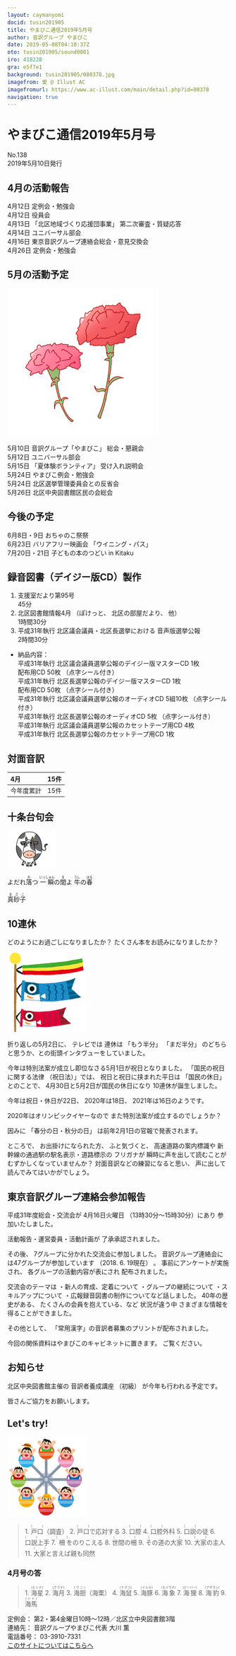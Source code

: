 ```yaml
---
layout: caymanyomi
docid: tusin201905
title: やまびこ通信2019年5月号
author: 音訳グループ やまびこ
date: 2019-05-08T04:10:37Z
oto: tusin201905/sound0001
iro: 418228
gra: e5f7e1
background: tusin201905/080378.jpg
imagefrom: 愛 @ Illust AC
imagefromurl: https://www.ac-illust.com/main/detail.php?id=80378
navigation: true
---
```


# <span data-dur="4.415" data-begin="2.050" id="xmri_0001">やまびこ通信2019年5月号</span>

<span data-dur="2.933" data-begin="6.465" id="xmri_0002">No.138</span>  
<span data-dur="4.228" data-begin="9.398" id="xmri_0003">2019年5月10日発行</span>

## <span data-dur="2.804" data-begin="18.746" id="xmri_0006">4月の活動報告</span>

<span data-dur="1.98" data-begin="21.550" id="xmri_0007">4月12日</span>
<span data-dur="3.263" data-begin="23.530" id="xmri_0008">定例会・勉強会</span>  
<span data-dur="1.981" data-begin="26.793" id="xmri_0009">4月12日</span>
<span data-dur="2.279" data-begin="28.774" id="xmri_000A">役員会</span>  
<span data-dur="2.065" data-begin="31.053" id="xmri_000B">4月13日</span>
<span data-dur="3.009" data-begin="33.118" id="xmri_000C">「北区地域づくり応援団事業」</span>
<span data-dur="3.95" data-begin="36.127" id="xmri_000D">第二次審査・質疑応答</span>  
<span data-dur="1.95" data-begin="40.077" id="xmri_000E">4月14日</span>
<span data-dur="2.635" data-begin="42.027" id="xmri_000F">ユニバーサル部会</span>  
<span data-dur="2.049" data-begin="44.662" id="xmri_0010">4月16日</span>
<span data-dur="5.735" data-begin="46.711" id="xmri_0011">東京音訳グループ連絡会総会・意見交換会</span>  
<span data-dur="2.261" data-begin="52.446" id="xmri_0012">4月26日</span>
<span data-dur="3.963" data-begin="54.707" id="xmri_0013">定例会・勉強会</span>

## <span data-dur="2.731" data-begin="58.670" id="xmri_0014">5月の活動予定</span>

<img class="migi" src="media/tusin201905/cut1.png" alt="" />

<span data-dur="1.634" data-begin="61.401" id="xmri_0015">5月10日</span>
<span data-dur="2.209" data-begin="63.035" id="xmri_0016">音訳グループ「やまびこ」</span>
<span data-dur="3.075" data-begin="65.244" id="xmri_0017">総会・懇親会</span>  
<span data-dur="1.976" data-begin="68.319" id="xmri_0018">5月12日</span>
<span data-dur="2.634" data-begin="70.295" id="xmri_0019">ユニバーサル部会</span>  
<span data-dur="1.904" data-begin="72.929" id="xmri_001A">5月15日</span>
<span data-dur="2.055" data-begin="74.833" id="xmri_001B">「夏体験ボランティア」</span>
<span data-dur="2.684" data-begin="76.888" id="xmri_001C">受け入れ説明会</span>  
<span data-dur="2.136" data-begin="79.572" id="xmri_001D">5月24日</span>
<span data-dur="3.668" data-begin="81.708" id="xmri_001E">やまびこ例会・勉強会</span>  
<span data-dur="2.136" data-begin="85.376" id="xmri_001F">5月24日</span>
<span data-dur="4.168" data-begin="87.512" id="xmri_0020">北区選挙管理委員会との反省会</span>  
<span data-dur="2.243" data-begin="91.680" id="xmri_0021">5月26日</span>
<span data-dur="5.279" data-begin="93.923" id="xmri_0022">北区中央図書館区民の会総会</span>

## <span data-dur="2.16" data-begin="99.202" id="xmri_0023">今後の予定</span>

<span data-dur="2.274" data-begin="101.362" id="xmri_0024">6月8日・9日</span>
<span data-dur="2.489" data-begin="103.636" id="xmri_0025">おちゃのこ祭祭</span>  
<span data-dur="2.271" data-begin="106.125" id="xmri_0026">6月23日</span>
<span data-dur="1.991" data-begin="108.396" id="xmri_0027">バリアフリー映画会</span>
<span data-dur="1.532" data-begin="110.387" id="xmri_0028">「ウイニング・パス」</span>  
<span data-dur="3.041" data-begin="113.269" id="xmri_002A">7月20日・21日</span>
<span data-dur="4.376" data-begin="116.310" id="xmri_002B">子どもの本のつどい in Kitaku</span>

## <span data-dur="4.627" data-begin="120.686" id="xmri_002C">録音図書（デイジー版CD）製作</span>

1. <span data-dur="2.875" data-begin="127.953" id="xmri_002F">支援室だより第95号</span>  
<span data-dur="2.173" data-begin="130.828" id="xmri_0030">45分</span>
2. <span data-dur="2.58" data-begin="133.734" id="xmri_0032">北区図書館情報4月</span> <span data-dur="1.088" data-begin="136.314" id="xmri_0033">（ぽけっと、</span> <span data-dur="1.742" data-begin="137.402" id="xmri_0034">北区の部屋だより、</span> <span data-dur="0.949" data-begin="139.144" id="xmri_0035">他）</span>  
<span data-dur="2.613" data-begin="140.093" id="xmri_0036">1時間30分</span>
3. <span data-dur="2.81" data-begin="143.699" id="xmri_0038">平成31年執行</span> <span data-dur="3.447" data-begin="146.509" id="xmri_0039">北区議会議員・北区長選挙における</span> <span data-dur="2.341" data-begin="149.956" id="xmri_003A">音声版選挙公報</span>  
<span data-dur="2.577" data-begin="152.297" id="xmri_003B">2時間30分</span>
  - <span data-dur="2.109" data-begin="154.874" id="xmri_003C">納品内容：</span>  
<span data-dur="2.81" data-begin="156.983" id="xmri_003D">平成31年執行</span> <span data-dur="4.433" data-begin="159.793" id="xmri_003E">北区議会議員選挙公報のデイジー版マスターCD</span> <span data-dur="1.575" data-begin="164.226" id="xmri_003F">1枚</span>  
<span data-dur="1.751" data-begin="165.801" id="xmri_0040">配布用CD</span> <span data-dur="1.363" data-begin="167.552" id="xmri_0041">50枚</span> <span data-dur="2.173" data-begin="168.915" id="xmri_0042">（点字シール付き）</span>  
<span data-dur="2.81" data-begin="171.088" id="xmri_0043">平成31年執行</span> <span data-dur="3.986" data-begin="173.898" id="xmri_0044">北区長選挙公報のデイジー版マスターCD</span> <span data-dur="1.576" data-begin="177.884" id="xmri_0045">1枚</span>  
<span data-dur="1.751" data-begin="179.460" id="xmri_0046">配布用CD</span> <span data-dur="1.363" data-begin="181.211" id="xmri_0047">50枚</span> <span data-dur="2.173" data-begin="182.574" id="xmri_0048">（点字シール付き）</span>  
<span data-dur="2.81" data-begin="184.747" id="xmri_0049">平成31年執行</span> <span data-dur="3.62" data-begin="187.557" id="xmri_004A">北区議会議員選挙公報のオーディオCD</span>
<span data-dur="1.676" data-begin="191.177" id="xmri_004B">5組10枚</span>
<span data-dur="2.173" data-begin="192.853" id="xmri_004C">（点字シール付き）</span>  
<span data-dur="2.81" data-begin="195.026" id="xmri_004D">平成31年執行</span> <span data-dur="3.216" data-begin="197.836" id="xmri_004E">北区長選挙公報のオーディオCD</span> <span data-dur="1.088" data-begin="201.052" id="xmri_004F">5枚</span> <span data-dur="2.173" data-begin="202.140" id="xmri_0050">（点字シール付き）</span>  
<span data-dur="2.81" data-begin="204.313" id="xmri_0051">平成31年執行</span> <span data-dur="4.311" data-begin="207.123" id="xmri_0052">北区議会議員選挙公報のカセットテープ用CD</span> <span data-dur="1.616" data-begin="211.434" id="xmri_0053">4枚</span>  
<span data-dur="2.81" data-begin="213.050" id="xmri_0054">平成31年執行</span> <span data-dur="3.873" data-begin="215.860" id="xmri_0055">北区長選挙公報のカセットテープ用CD</span> <span data-dur="2.625" data-begin="219.733" id="xmri_0056">1枚</span>

## <span data-dur="2.067" data-begin="222.358" id="xmri_0057">対面音訳</span>

<span data-dur="1.246" data-begin="224.425" id="xmri_0058">4月</span>|<span data-dur="2.205" data-begin="225.671" id="xmri_0059">15件</span>
|:---|---:|
<span data-dur="1.785" data-begin="227.876" id="xmri_005A">今年度累計</span>|<span data-dur="2.905" data-begin="229.661" id="xmri_005B">15件</span>

## <span data-dur="2.221" data-begin="232.566" id="xmri_005C">十条台句会</span>

<img class="migi" src="media/tusin201905/cut4.png" alt="" />

<span data-dur="10.733" data-begin="234.787" id="xmri_005D">よだれ<ruby>落<rt>お</rt></ruby>つ <ruby>一瞬<rt>いっしゅん</rt></ruby>の<ruby>間<rt>ま</rt></ruby>よ <ruby>牛<rt>うし</rt></ruby>の<ruby>春<rt>はる</rt></ruby></span>

<span data-dur="2.591" data-begin="245.520" id="xmri_0063" class="haigo"><ruby>真砂子<rt>まさこ</rt></ruby></span>

## <span data-dur="1.487" data-begin="248.111" id="xmri_0064">10連休</span>

<span data-dur="3.343" data-begin="249.598" id="xmri_0065">どのようにお過ごしになりましたか？</span> <span data-dur="4.415" data-begin="252.941" id="xmri_0066">たくさん本をお読みになりましたか？</span>

<img class="migi" src="media/tusin201905/cut2.png" alt="" />

<span data-dur="2.268" data-begin="257.356" id="xmri_0067">折り返しの5月2日に、</span>
<span data-dur="1.159" data-begin="259.624" id="xmri_0068">テレビでは</span>
<span data-dur="1.375" data-begin="260.783" id="xmri_0069">連休は</span>
<span data-dur="1.492" data-begin="262.158" id="xmri_006A">「もう半分」</span>
<span data-dur="1.461" data-begin="263.650" id="xmri_006B">「まだ半分」</span>
<span data-dur="5.247" data-begin="265.111" id="xmri_006C">のどちらと思うか、との街頭インタヴューをしていました。</span>

<span data-dur="7.847" data-begin="270.358" id="xmri_006D">今年は特別法案が成立し即位なさる5月1日が祝日となりました。</span>
<span data-dur="2.997" data-begin="278.205" id="xmri_006E">「国民の祝日に関する法律</span>
<span data-dur="1.661" data-begin="281.202" id="xmri_006F">（祝日法）」では、</span>
<span data-dur="3.27" data-begin="282.863" id="xmri_0070">祝日と祝日に挟まれた平日は</span>
<span data-dur="1.937" data-begin="286.133" id="xmri_0071">「国民の休日」</span>
<span data-dur="1.231" data-begin="288.070" id="xmri_0072">とのことで、</span>
<span data-dur="5.085" data-begin="289.301" id="xmri_0073">4月30日と5月2日が国民の休日になり</span>
<span data-dur="3.811" data-begin="294.386" id="xmri_0074">10連休が誕生しました。</span>

<span data-dur="4.169" data-begin="298.197" id="xmri_0075">今年は祝日・休日が22日、</span>
<span data-dur="2.826" data-begin="302.366" id="xmri_0076">2020年は18日、</span>
<span data-dur="4.919" data-begin="305.192" id="xmri_0077">2021年は16日のようです。</span>

<span data-dur="3.271" data-begin="310.111" id="xmri_0078">2020年はオリンピックイヤーなので</span>
<span data-dur="4.362" data-begin="313.382" id="xmri_0079">また特別法案が成立するのでしょうか？</span>

<span data-dur="1.14" data-begin="317.744" id="xmri_007A">因みに</span>
<span data-dur="2.629" data-begin="318.884" id="xmri_007B">「春分の日・秋分の日」</span>
<span data-dur="5.795" data-begin="321.513" id="xmri_007C">は前年2月1日の官報で発表されます。</span>

<span data-dur="1.096" data-begin="327.308" id="xmri_007D">ところで、</span>
<span data-dur="2.016" data-begin="328.404" id="xmri_007E">お出掛けになられた方、</span>
<span data-dur="1.498" data-begin="330.420" id="xmri_007F">ふと気づくと、</span>
<span data-dur="2.622" data-begin="331.918" id="xmri_0080">高速道路の案内標識や</span>
<span data-dur="4.401" data-begin="334.540" id="xmri_0081">新幹線の通過駅の駅名表示・道路標示の</span>
<span data-dur="1.28" data-begin="338.941" id="xmri_0082">フリガナが</span>
<span data-dur="5.015" data-begin="340.221" id="xmri_0083">瞬時に声を出して読むことがむずかしくなっていませんか？</span>
<span data-dur="3.177" data-begin="345.236" id="xmri_0084">対面音訳などの練習になると思い、</span>
<span data-dur="4.254" data-begin="348.413" id="xmri_0085">声に出して読んでみてはいかがでしょう。</span>

## <span data-dur="4.072" data-begin="352.667" id="xmri_0086">東京音訳グループ連絡会参加報告</span>

<span data-dur="3.901" data-begin="356.739" id="xmri_0087">平成31年度総会・交流会が</span>
<span data-dur="2.441" data-begin="360.640" id="xmri_0088">4月16日火曜日</span>
<span data-dur="4.306" data-begin="363.081" id="xmri_0089">（13時30分～15時30分）にあり</span>
<span data-dur="3.179" data-begin="367.387" id="xmri_008A">参加いたしました。</span>

<span data-dur="4.055" data-begin="370.566" id="xmri_008B">活動報告・運営委員・活動計画が</span>
<span data-dur="3.992" data-begin="374.621" id="xmri_008C">了承承認されました。</span>

<span data-dur="1.09" data-begin="378.613" id="xmri_008D">その後、</span>
<span data-dur="4.705" data-begin="379.703" id="xmri_008E">7グループに分かれた交流会に参加しました。</span>
<span data-dur="5.245" data-begin="384.408" id="xmri_008F">音訳グループ連絡会には47グループが参加しています</span>
<span data-dur="4.011" data-begin="389.653" id="xmri_0090">（2018. 6. 19現在）</span>
<span data-dur="0.5" data-begin="393.664" id="xmri_0091">。</span>
<span data-dur="2.622" data-begin="394.164" id="xmri_0092">事前にアンケートが実施され、</span>
<span data-dur="3.285" data-begin="396.786" id="xmri_0093">各グループの活動内容が表にされ</span>
<span data-dur="2.816" data-begin="400.071" id="xmri_0094">配布されました。</span>

<span data-dur="1.926" data-begin="402.887" id="xmri_0095">交流会のテーマは</span>
<span data-dur="3.315" data-begin="404.813" id="xmri_0096">・新人の育成、定着について</span>
<span data-dur="2.403" data-begin="408.128" id="xmri_0097">・グループの継続について</span>
<span data-dur="1.991" data-begin="410.531" id="xmri_0098">・スキルアップについて</span>
<span data-dur="5.099" data-begin="412.522" id="xmri_0099">・広報録音図書の制作についてなど話しました。</span>
<span data-dur="2.276" data-begin="417.621" id="xmri_009A">40年の歴史がある、</span>
<span data-dur="2.84" data-begin="419.897" id="xmri_009B">たくさんの会員を抱えている、など</span>
<span data-dur="2.068" data-begin="422.737" id="xmri_009C">状況が違う中</span>
<span data-dur="4.472" data-begin="424.805" id="xmri_009D">さまざまな情報を得ることができました。</span>

<span data-dur="1.429" data-begin="429.277" id="xmri_009E">その他として、</span>
<span data-dur="5.694" data-begin="430.706" id="xmri_009F">「常用漢字」の音訳者募集のプリントが配布されました。</span>

<span data-dur="5.455" data-begin="436.400" id="xmri_00A0">今回の関係資料はやまびこのキャビネットに置きます。</span>
<span data-dur="2.896" data-begin="441.855" id="xmri_00A1">ご覧ください。</span>

## <span data-dur="1.679" data-begin="444.751" id="xmri_00A2">お知らせ</span>

<span data-dur="2.659" data-begin="446.430" id="xmri_00A3">北区中央図書館主催の</span>
<span data-dur="2.186" data-begin="449.089" id="xmri_00A4">音訳者養成講座</span>
<span data-dur="1.227" data-begin="451.275" id="xmri_00A5">（初級）</span>
<span data-dur="4.47" data-begin="452.502" id="xmri_00A6">が今年も行われる予定です。</span>

<span data-dur="4.139" data-begin="456.972" id="xmri_00A7">皆さんご協力をお願いします。</span>
<span data-dur="1.15" data-begin="461.111" id="xmri_00A8"> </span>

## <span data-dur="1.749" data-begin="462.261" id="xmri_00A9">Let's try!</span>

<img class="migi" src="media/tusin201905/cut3.png" alt="" />

<blockquote markdown="1">
1. <ruby>戸口<rt>(　　　)</rt></ruby>（調査）
2. <ruby>戸口<rt>(　　　)</rt></ruby>で応対する
3. <ruby>口腔<rt>(　　　)</rt></ruby>
4. <ruby>口腔<rt>(　　　)</rt></ruby>外科
5. <ruby>口説<rt>(　　　)</rt></ruby>の徒
6. <ruby>口説<rt>(　　　)</rt></ruby>上手
7. <ruby>柵<rt>(　　　)</rt></ruby>をのりこえる
8. <ruby>世間の柵<rt>(　　　)</rt></ruby>
9. <ruby>その道の大家<rt>(　　　)</rt></ruby>
10. <ruby>大家<rt>(　　　)</rt></ruby>の主人
11. <ruby>大家<rt>(　　　)</rt></ruby>と言えば親も同然
</blockquote>

### <span data-dur="2.44" data-begin="467.022" id="xmri_00AB">4月号の答</span>

<blockquote markdown="1">
1. <span data-dur="1.505" data-begin="469.462" id="xmri_00AC"><ruby>海星<rt>(ヒトデ)</rt></ruby></span>
2. <span data-dur="1.459" data-begin="470.967" id="xmri_00AD"><ruby>海月<rt>(クラゲ)</rt></ruby></span>
3. <span data-dur="1.318" data-begin="472.426" id="xmri_00AE"><ruby>海胆<rt>(ウニ)</rt></ruby>（海栗）</span>
4. <span data-dur="1.624" data-begin="473.744" id="xmri_00AF"><ruby>海鼠<rt>(ナマコ)</rt></ruby></span>
5. <span data-dur="1.471" data-begin="475.368" id="xmri_00B0"><ruby>海豚<rt>(イルカ)</rt></ruby></span>
6. <span data-dur="1.83" data-begin="476.839" id="xmri_00B1"><ruby>海象<rt>(セイウチ)</rt></ruby></span>
7. <span data-dur="1.78" data-begin="478.669" id="xmri_00B2"><ruby>海狸<rt>(ビーバー)</rt></ruby></span>
8. <span data-dur="1.658" data-begin="480.449" id="xmri_00B3"><ruby>海豹<rt>(アザラシ)</rt></ruby></span>
9. <span data-dur="2.358" data-begin="482.107" id="xmri_00B4"><ruby>海馬 <rt>(トド)</rt></ruby></span>
</blockquote>

<span data-dur="1.272" data-begin="484.465" id="xmri_00B5">定例会：</span>
<span data-dur="7.34" data-begin="485.737" id="xmri_00B6">第2・第4金曜日10時～12時／北区立中央図書館3階</span>  
<span data-dur="1.446" data-begin="493.077" id="xmri_00B7">連絡先：</span>
<span data-dur="4.375" data-begin="494.523" id="xmri_00B8">音訳グループやまびこ代表 大川 薫</span>  
<span data-dur="1.627" data-begin="498.898" id="xmri_00B9">電話番号：</span>
<span data-dur="4.069" data-begin="500.525" id="xmri_00BA">03-3910-7331</span>  
<span data-dur="2.525" data-begin="504.594" id="xmri_00BB"><a href="mailto:ymbk2016ml@gmail.com?Subject=やまびこウェブサイトについて" data-dur="2.281" data-begin="507.119" id="xmri_00BC">このサイトについてはこちらへ</a></span>

